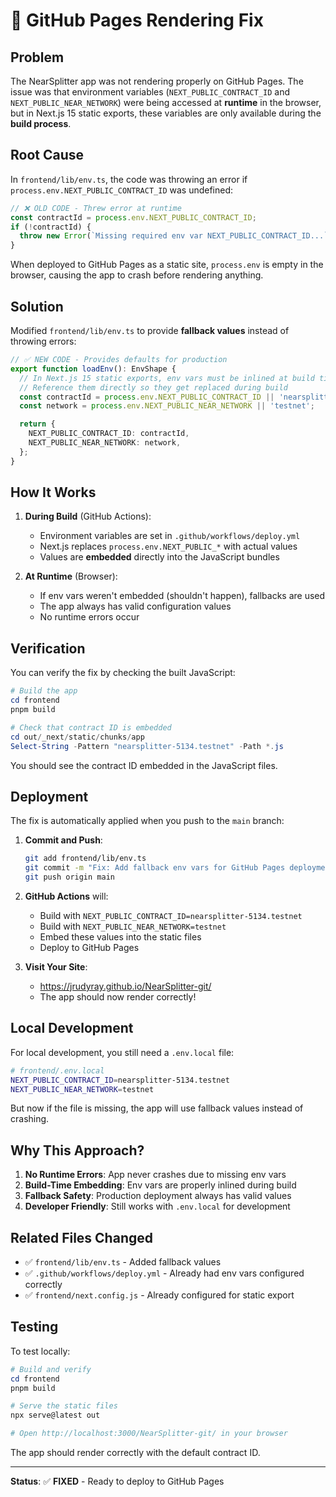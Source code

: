 # 🔧 GitHub Pages Rendering Fix

## Problem

The NearSplitter app was not rendering properly on GitHub Pages. The issue was that environment variables (`NEXT_PUBLIC_CONTRACT_ID` and `NEXT_PUBLIC_NEAR_NETWORK`) were being accessed at **runtime** in the browser, but in Next.js 15 static exports, these variables are only available during the **build process**.

## Root Cause

In `frontend/lib/env.ts`, the code was throwing an error if `process.env.NEXT_PUBLIC_CONTRACT_ID` was undefined:

```typescript
// ❌ OLD CODE - Threw error at runtime
const contractId = process.env.NEXT_PUBLIC_CONTRACT_ID;
if (!contractId) {
  throw new Error(`Missing required env var NEXT_PUBLIC_CONTRACT_ID...`);
}
```

When deployed to GitHub Pages as a static site, `process.env` is empty in the browser, causing the app to crash before rendering anything.

## Solution

Modified `frontend/lib/env.ts` to provide **fallback values** instead of throwing errors:

```typescript
// ✅ NEW CODE - Provides defaults for production
export function loadEnv(): EnvShape {
  // In Next.js 15 static exports, env vars must be inlined at build time
  // Reference them directly so they get replaced during build
  const contractId = process.env.NEXT_PUBLIC_CONTRACT_ID || 'nearsplitter-5134.testnet';
  const network = process.env.NEXT_PUBLIC_NEAR_NETWORK || 'testnet';

  return {
    NEXT_PUBLIC_CONTRACT_ID: contractId,
    NEXT_PUBLIC_NEAR_NETWORK: network,
  };
}
```

## How It Works

1. **During Build** (GitHub Actions):
   - Environment variables are set in `.github/workflows/deploy.yml`
   - Next.js replaces `process.env.NEXT_PUBLIC_*` with actual values
   - Values are **embedded** directly into the JavaScript bundles

2. **At Runtime** (Browser):
   - If env vars weren't embedded (shouldn't happen), fallbacks are used
   - The app always has valid configuration values
   - No runtime errors occur

## Verification

You can verify the fix by checking the built JavaScript:

```powershell
# Build the app
cd frontend
pnpm build

# Check that contract ID is embedded
cd out/_next/static/chunks/app
Select-String -Pattern "nearsplitter-5134.testnet" -Path *.js
```

You should see the contract ID embedded in the JavaScript files.

## Deployment

The fix is automatically applied when you push to the `main` branch:

1. **Commit and Push**:
   ```bash
   git add frontend/lib/env.ts
   git commit -m "Fix: Add fallback env vars for GitHub Pages deployment"
   git push origin main
   ```

2. **GitHub Actions** will:
   - Build with `NEXT_PUBLIC_CONTRACT_ID=nearsplitter-5134.testnet`
   - Build with `NEXT_PUBLIC_NEAR_NETWORK=testnet`
   - Embed these values into the static files
   - Deploy to GitHub Pages

3. **Visit Your Site**:
   - https://jrudyray.github.io/NearSplitter-git/
   - The app should now render correctly!

## Local Development

For local development, you still need a `.env.local` file:

```bash
# frontend/.env.local
NEXT_PUBLIC_CONTRACT_ID=nearsplitter-5134.testnet
NEXT_PUBLIC_NEAR_NETWORK=testnet
```

But now if the file is missing, the app will use fallback values instead of crashing.

## Why This Approach?

1. **No Runtime Errors**: App never crashes due to missing env vars
2. **Build-Time Embedding**: Env vars are properly inlined during build
3. **Fallback Safety**: Production deployment always has valid values
4. **Developer Friendly**: Still works with `.env.local` for development

## Related Files Changed

- ✅ `frontend/lib/env.ts` - Added fallback values
- ✅ `.github/workflows/deploy.yml` - Already had env vars configured correctly
- ✅ `frontend/next.config.js` - Already configured for static export

## Testing

To test locally:

```powershell
# Build and verify
cd frontend
pnpm build

# Serve the static files
npx serve@latest out

# Open http://localhost:3000/NearSplitter-git/ in your browser
```

The app should render correctly with the default contract ID.

---

**Status**: ✅ **FIXED** - Ready to deploy to GitHub Pages
